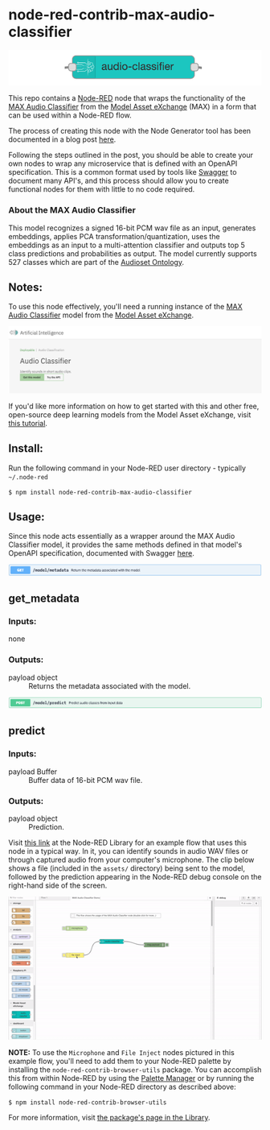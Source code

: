 node-red-contrib-max-audio-classifier
=====================
![Audio Classifier Node](./assets/audio-node.png)

This repo contains a [Node-RED](https://nodered.org/) node that wraps the functionality of the [MAX Audio Classifier](https://developer.ibm.com/exchanges/models/all/max-audio-classifier/) from the [Model Asset eXchange](https://developer.ibm.com/exchanges/models/) (MAX) in a form that can be used within a Node-RED flow.

The process of creating this node with the Node Generator tool has been documented in a blog post [here](https://medium.com/ibm-watson-data-lab/creating-custom-node-red-nodes-for-your-api-the-easy-way-10770ccd8923). 

Following the steps outlined in the post, you should be able to create your own nodes to wrap any microservice that is defined with an OpenAPI specification. This is a common format used by tools like [Swagger](https://swagger.io/) to document many API's, and this process should allow you to create functional nodes for them with little to no code required.

### About the MAX Audio Classifier
This model recognizes a signed 16-bit PCM wav file as an input, generates embeddings, applies PCA transformation/quantization, uses the embeddings as an input to a multi-attention classifier and outputs top 5 class predictions and probabilities as output. The model currently supports 527 classes which are part of the [Audioset Ontology](https://research.google.com/audioset/ontology/index.html).


Notes:
----
To use this node effectively, you'll need a running instance of the [MAX Audio Classifier](https://developer.ibm.com/exchanges/models/all/max-audio-classifier/) model from the [Model Asset eXchange](https://developer.ibm.com/exchanges/models/). 

![Audio Classifier Model](./assets/try-the-api-cropped.png)

If you'd like more information on how to get started with this and other free, open-source deep learning models from the Model Asset eXchange, visit [this tutorial](https://developer.ibm.com/tutorials/getting-started-with-the-ibm-code-model-asset-exchange/).

Install:
-------
Run the following command in your Node-RED user directory - typically `~/.node-red`

``` shell
$ npm install node-red-contrib-max-audio-classifier
```

Usage:
-----
Since this node acts essentially as a wrapper around the MAX Audio Classifier model, it provides the same methods defined in that model's OpenAPI specification, documented with Swagger [here](http://max-audio-classifier.max.us-south.containers.appdomain.cloud/). 

<html>
<img src="./assets/get_metadata.png">
<h2>get_metadata</h2>
<h3>Inputs:</h3>
<dl class="message-properties">
    <dt><span class="property-type">none</span></dt>
</dl>
<h3>Outputs:</h3>
<dl class="message-properties">
    <dt>payload <span class="property-type">object</span></dt>
    <dd>Returns the metadata associated with the model.</dd>
</dl>

<img src="./assets/predict.png">
<h2>predict</h2>
<h3>Inputs:</h3>
<dl class="message-properties">
    <dt>payload <span class="property-type">Buffer</span></dt>
    <dd>Buffer data of 16-bit PCM wav file.</dd>
</dl>
<h3>Outputs:</h3>
<dl class="message-properties">
    <dt>payload <span class="property-type">object</span></dt>
    <dd>Prediction.</dd>
</dl>

</html>

Visit [this link](https://flows.nodered.org/flow/cd64d4bb78a7984f15b3cfa5ac97ae55) at the Node-RED Library for an example flow that uses this node in a typical way. In it, you can identify sounds in audio WAV files or through captured audio from your computer's microphone. The clip below shows a file (included in the `assets/` directory) being sent to the model, followed by the prediction appearing in the Node-RED debug console on the right-hand side of the screen.  

![Example Node-RED Flow](./assets/animated-audio-demo.gif)

**NOTE:** To use the `Microphone` and `File Inject` nodes pictured in this example flow, you'll need to add them to your Node-RED palette by installing the `node-red-contrib-browser-utils` package. You can accomplish this from within Node-RED by using the [Palette Manager](https://nodered.org/docs/user-guide/editor/palette/manager) or by running the following command in your Node-RED directory as described above:
``` shell
$ npm install node-red-contrib-browser-utils
```

For more information, visit [the package's page in the Library](https://flows.nodered.org/node/node-red-contrib-browser-utils).
